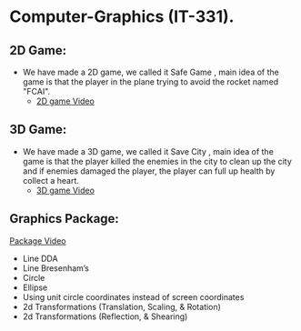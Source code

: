 # Computer-Graphics (IT-331).

## 2D Game:
- We have made a 2D game, we called it Safe Game , main idea of the game is that the player in the plane trying to avoid the rocket named "FCAI".
  - [2D game Video]()

## 3D Game:
- We have made a 3D game, we called it Save City , main idea of the game is that the player killed the enemies in the city to clean up the city and if enemies damaged the player, the player can full up health by collect a heart.
  - [3D game Video]()

## Graphics Package:
[Package Video]()
- Line DDA 
- Line Bresenham’s 
- Circle 
- Ellipse 
- Using unit circle coordinates instead of screen coordinates 
- 2d Transformations (Translation, Scaling, & Rotation) 
- 2d Transformations (Reflection, & Shearing)
